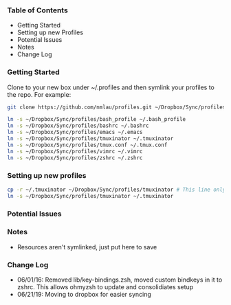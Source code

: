 ### Table of Contents

* Getting Started
* Setting up new Profiles
* Potential Issues
* Notes
* Change Log

### Getting Started

Clone to your new box under ~/.profiles and then symlink your profiles to the repo. For example:

```bash
git clone https://github.com/nmlau/profiles.git ~/Dropbox/Sync/profiles

ln -s ~/Dropbox/Sync/profiles/bash_profile ~/.bash_profile
ln -s ~/Dropbox/Sync/profiles/bashrc ~/.bashrc
ln -s ~/Dropbox/Sync/profiles/emacs ~/.emacs
ln -s ~/Dropbox/Sync/profiles/tmuxinator ~/.tmuxinator
ln -s ~/Dropbox/Sync/profiles/tmux.conf ~/.tmux.conf
ln -s ~/Dropbox/Sync/profiles/vimrc ~/.vimrc
ln -s ~/Dropbox/Sync/profiles/zshrc ~/.zshrc
```

### Setting up new profiles

```bash
cp -r ~/.tmuxinator ~/Dropbox/Sync/profiles/tmuxinator # This line only needed for initial setup
ln -s ~/Dropbox/Sync/profiles/tmuxinator ~/.tmuxinator
```

### Potential Issues

### Notes

* Resources aren't symlinked, just put here to save

### Change Log

* 06/01/16: Removed lib/key-bindings.zsh, moved custom bindkeys in it to zshrc. This allows ohmyzsh to update and consolidiates setup
* 06/21/19: Moving to dropbox for easier syncing